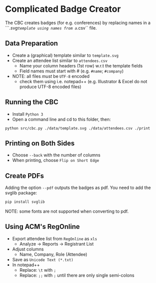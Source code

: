 # Complicated Badge Creator
The CBC creates badges (for e.g. conferences) by replacing names in a ```*.svg``
template using names from a ``*.csv`` file.

## Data Preparation
- Create a (graphical) template similar to ``template.svg``
- Create an attendee list similar to ``attendees.csv``
  - Name your column headers (1st row) w.r.t the template fields
  - Field names must start with # (e.g. ``#name``; ``#company``)
- NOTE: all files _must_ be ``UTF-8`` encoded
  - check them using i.e. notepad++ (e.g. Illustrator & Excel do not produce UTF-8
    encoded files)

## Running the CBC
- Install ``Python 3``
- Open a command line and cd to this folder, then:
```
python src/cbc.py ./data/template.svg ./data/attendees.csv ./print
```

## Printing on Both Sides
- Choose ``--back`` with the number of columns
- When printing, choose ``Flip on Short Edge``

## Create PDFs
Adding the option `--pdf` outputs the badges as pdf. You need to add the svglib package:
````bash
pip install svglib 
````
NOTE: some fonts are not supported when converting to pdf.

## Using ACM's RegOnline
- Export attendee list from ``RegOnline`` as ``xls``
  - Analyze -> Reports -> Registrant List
- Adjust columns
  - Name, Company, Role (Attendee)
- Save as ``Unicode Text (*.txt)``
- In notepad++
  - Replace: ``\t`` with ``;``
  - Replace: ``;;`` with ``;`` until there are only single semi-colons
